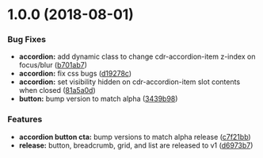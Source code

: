 <a name="1.0.0"></a>
# 1.0.0 (2018-08-01)


### Bug Fixes

* **accordion:** add dynamic class to change cdr-accordion-item z-index on focus/blur ([b701ab7](https://github.com/rei/rei-cedar/commit/b701ab7))
* **accordion:** fix css bugs ([d19278c](https://github.com/rei/rei-cedar/commit/d19278c))
* **accordion:** set visibility hidden on cdr-accordion-item slot contents when closed ([81a5a0d](https://github.com/rei/rei-cedar/commit/81a5a0d))
* **button:** bump version to match alpha ([3439b98](https://github.com/rei/rei-cedar/commit/3439b98))


### Features

* **accordion button cta:** bump versions to match alpha release ([c7f21bb](https://github.com/rei/rei-cedar/commit/c7f21bb))
* **release:** button, breadcrumb, grid, and list are released to v1 ([d6973b7](https://github.com/rei/rei-cedar/commit/d6973b7))



